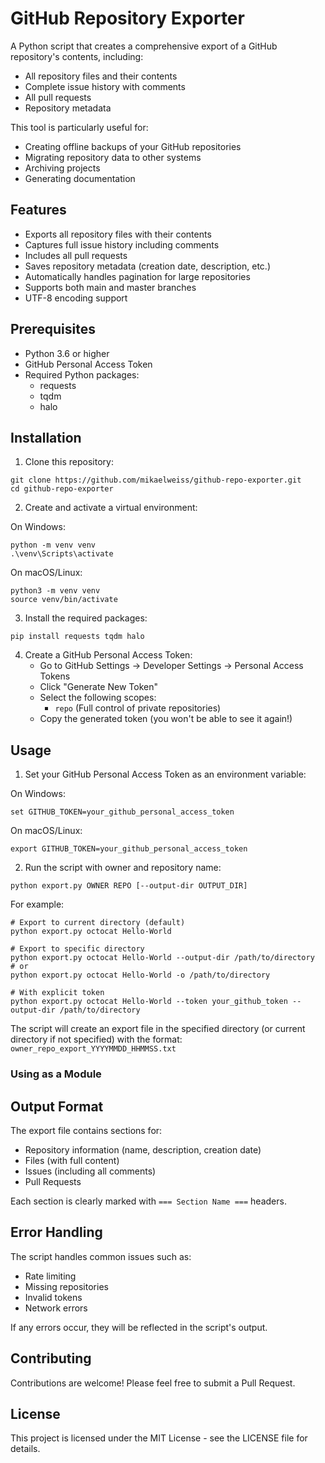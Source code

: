 # GitHub Repository Exporter

A Python script that creates a comprehensive export of a GitHub repository's contents, including:
- All repository files and their contents
- Complete issue history with comments
- All pull requests
- Repository metadata

This tool is particularly useful for:
- Creating offline backups of your GitHub repositories
- Migrating repository data to other systems
- Archiving projects
- Generating documentation

## Features

- Exports all repository files with their contents
- Captures full issue history including comments
- Includes all pull requests
- Saves repository metadata (creation date, description, etc.)
- Automatically handles pagination for large repositories
- Supports both main and master branches
- UTF-8 encoding support

## Prerequisites

- Python 3.6 or higher
- GitHub Personal Access Token
- Required Python packages:
  - requests
  - tqdm
  - halo

## Installation

1. Clone this repository:
```
git clone https://github.com/mikaelweiss/github-repo-exporter.git
cd github-repo-exporter
```

2. Create and activate a virtual environment:

On Windows:
```
python -m venv venv
.\venv\Scripts\activate
```

On macOS/Linux:
```
python3 -m venv venv
source venv/bin/activate
```

3. Install the required packages:
```
pip install requests tqdm halo
```

4. Create a GitHub Personal Access Token:
   - Go to GitHub Settings → Developer Settings → Personal Access Tokens
   - Click "Generate New Token"
   - Select the following scopes:
     - `repo` (Full control of private repositories)
   - Copy the generated token (you won't be able to see it again!)

## Usage

1. Set your GitHub Personal Access Token as an environment variable:

On Windows:
```
set GITHUB_TOKEN=your_github_personal_access_token
```

On macOS/Linux:
```
export GITHUB_TOKEN=your_github_personal_access_token
```

2. Run the script with owner and repository name:
```
python export.py OWNER REPO [--output-dir OUTPUT_DIR]
```

For example:
```
# Export to current directory (default)
python export.py octocat Hello-World

# Export to specific directory
python export.py octocat Hello-World --output-dir /path/to/directory
# or
python export.py octocat Hello-World -o /path/to/directory

# With explicit token
python export.py octocat Hello-World --token your_github_token --output-dir /path/to/directory
```

The script will create an export file in the specified directory (or current directory if not specified) with the format: `owner_repo_export_YYYYMMDD_HHMMSS.txt`

### Using as a Module

## Output Format

The export file contains sections for:
- Repository information (name, description, creation date)
- Files (with full content)
- Issues (including all comments)
- Pull Requests

Each section is clearly marked with `=== Section Name ===` headers.

## Error Handling

The script handles common issues such as:
- Rate limiting
- Missing repositories
- Invalid tokens
- Network errors

If any errors occur, they will be reflected in the script's output.

## Contributing

Contributions are welcome! Please feel free to submit a Pull Request.

## License

This project is licensed under the MIT License - see the LICENSE file for details.